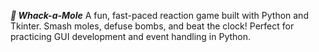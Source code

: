 ***🎯 Whack-a-Mole***
A fun, fast-paced reaction game built with Python and Tkinter. Smash moles, defuse bombs, and beat the clock! Perfect for practicing GUI development and event handling in Python.
